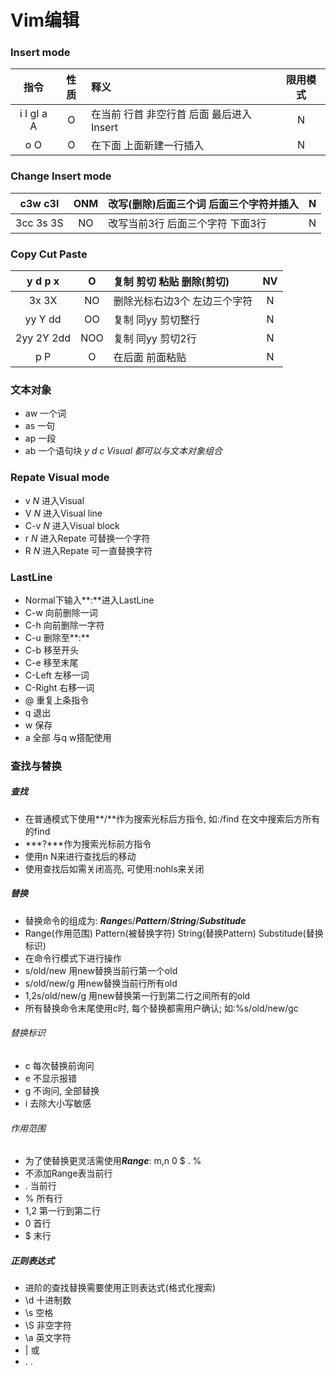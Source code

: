 # Vim编辑

### Insert mode
| 指令 | 性质 | 释义 | 限用模式 |
| :--: | :--: | :-- | :--: |
| i  I  gI  a  A | O | 在当前 行首 非空行首 后面 最后进入Insert | N |
| o  O | O | 在下面 上面新建一行插入 | N |

### Change Insert mode
| c3w  c3l | ONM | 改写(删除)后面三个词 后面三个字符并插入 | N |
| :--: | :--: | :-- | :--: |
| 3cc  3s  3S | NO | 改写当前3行 后面三个字符 下面3行 | N |

### Copy Cut Paste
| y  d  p  x | O | 复制 剪切 粘贴 删除(剪切) | NV |
| :--: | :--: | :-- | :--: |
| 3x  3X | NO | 删除光标右边3个 左边三个字符 | N |
| yy  Y  dd | OO | 复制 同yy 剪切整行 | N |
| 2yy  2Y  2dd | NOO | 复制 同yy 剪切2行 | N |
| p  P | O | 在后面 前面粘贴 | N |

### 文本对象
- aw 一个词
- as 一句
- ap 一段
- ab 一个语句块
*y d c Visual 都可以与文本对象组合*

### Repate Visual mode
- v *N* 进入Visual
- V *N* 进入Visual line
- C-v *N* 进入Visual block
- r *N* 进入Repate 可替换一个字符
- R *N* 进入Repate 可一直替换字符

### LastLine
- Normal下输入**:**进入LastLine
- C-w 向前删除一词
- C-h 向前删除一字符
- C-u 删除至**:**
- C-b 移至开头
- C-e 移至末尾
- C-Left 左移一词
- C-Right 右移一词
- @ 重复上条指令
- q 退出
- w 保存
- a 全部 与q w搭配使用

### 查找与替换
##### 查找
- 在普通模式下使用**/**作为搜索光标后方指令, 如:/find 在文中搜索后方所有的find
- ***?***作为搜索光标前方指令
- 使用n N来进行查找后的移动
- 使用查找后如需关闭高亮, 可使用:nohls来关闭
##### 替换
- 替换命令的组成为: ***Range***s/***Pattern***/***String***/***Substitude***
- Range(作用范围) Pattern(被替换字符) String(替换Pattern) Substitude(替换标识)
- 在命令行模式下进行操作
- s/old/new 用new替换当前行第一个old
- s/old/new/g 用new替换当前行所有old
- 1,2s/old/new/g 用new替换第一行到第二行之间所有的old
- 所有替换命令末尾使用c时, 每个替换都需用户确认; 如:%s/old/new/gc
###### 替换标识
- c 每次替换前询问
- e 不显示报错
- g 不询问, 全部替换
- i 去除大小写敏感
###### 作用范围
- 为了使替换更灵活需使用***Range***: m,n 0 $ . %
- 不添加Range表当前行
- . 当前行
- % 所有行
- 1,2 第一行到第二行
- 0 首行
- $ 末行
##### 正则表达式
- 进阶的查找替换需要使用正则表达式(格式化搜索)
- \d 十进制数
- \s 空格
- \S 非空字符
- \a 英文字符
- \| 或
- \. .
